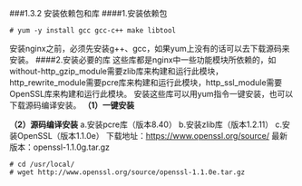 ###1.3.2 安装依赖包和库
####1.安装依赖包
```
# yum -y install gcc gcc-c++ make libtool
```
安装nginx之前，必须先安装g++、gcc，如果yum上没有的话可以去下载源码来安装。
####2.安装必要的库
这些库都是nginx中一些功能模块所依赖的，如without-http_gzip_module需要zlib库来构建和运行此模块，http_rewrite_module需要pcre库来构建和运行此模块，http_ssl_module需要OpenSSL库来构建和运行此模块。
安装这些库可以用yum指令一键安装，也可以下载源码编译安装。
**（1）一键安装**

**（2）源码编译安装**
a.安装pcre库（版本8.40）
b.安装zlib库（版本1.2.11）
c.安装OpenSSL（版本1.1.0e）
下载地址：https://www.openssl.org/source/
最新版本：openssl-1.1.0g.tar.gz
```
# cd /usr/local/
# wget http://www.openssl.org/source/openssl-1.1.0e.tar.gz
```